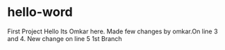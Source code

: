 # hello-word
First Project
Hello Its Omkar here.
Made few changes by omkar.On line 3 and 4.
New change on line 5
1st Branch